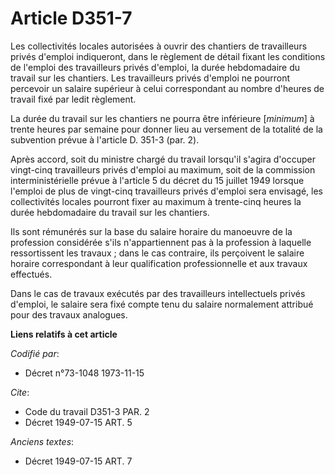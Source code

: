 # Article D351-7

Les collectivités locales autorisées à ouvrir des chantiers de travailleurs privés d'emploi indiqueront, dans le règlement de
détail fixant les conditions de l'emploi des travailleurs privés d'emploi, la durée hebdomadaire du travail sur les
chantiers. Les travailleurs privés d'emploi ne pourront percevoir un salaire supérieur à celui correspondant au nombre
d'heures de travail fixé par ledit règlement.

La durée du travail sur les chantiers ne pourra être inférieure [*minimum*] à trente heures par semaine pour donner lieu au
versement de la totalité de la subvention prévue à l'article D. 351-3 (par. 2).

Après accord, soit du ministre chargé du travail lorsqu'il s'agira d'occuper vingt-cinq travailleurs privés d'emploi au
maximum, soit de la commission interministérielle prévue à l'article 5 du décret du 15 juillet 1949 lorsque l'emploi de plus
de vingt-cinq travailleurs privés d'emploi sera envisagé, les collectivités locales pourront fixer au maximum à trente-cinq
heures la durée hebdomadaire du travail sur les chantiers.

Ils sont rémunérés sur la base du salaire horaire du manoeuvre de la profession considérée s'ils n'appartiennent pas à la
profession à laquelle ressortissent les travaux ; dans le cas contraire, ils perçoivent le salaire horaire correspondant à
leur qualification professionnelle et aux travaux effectués.

Dans le cas de travaux exécutés par des travailleurs intellectuels privés d'emploi, le salaire sera fixé compte tenu du
salaire normalement attribué pour des travaux analogues.

**Liens relatifs à cet article**

_Codifié par_:

  - Décret n°73-1048 1973-11-15

_Cite_:

  - Code du travail D351-3 PAR. 2
  - Décret  1949-07-15 ART. 5

_Anciens textes_:

  - Décret  1949-07-15 ART. 7
